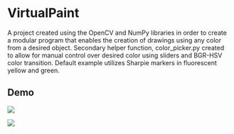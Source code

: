 # VirtualPaint
A project created using the OpenCV and NumPy libraries in order to create a modular program that enables the creation of drawings using any color from a desired object. Secondary helper function, color_picker.py created to allow for manual control over desired color using sliders and BGR-HSV color transition. Default example utilizes Sharpie markers in fluorescent yellow and green.


## Demo

![](color_picker.gif)

![](virtual_paint.gif)
